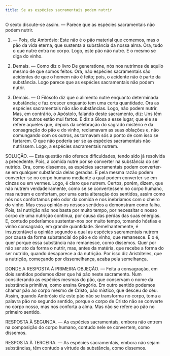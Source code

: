 ```yaml
---
title: Se as espécies sacramentais podem nutrir
---
```


O sexto discute-se assim. — Parece que as espécies sacramentais não podem nutrir.  

1. — Pois, diz Ambrósio: Este não é o pão material que comemos, mas o pão da vida eterna, que sustenta a substância da nossa alma. Ora, tudo o que nutre entra no corpo. Logo, este pão não nutre. E o mesmo se diga do vinho.  

2. Demais. — Como diz o livro De generatione, nós nos nutrimos de aquilo mesmo de que somos feitos. Ora, não espécies sacramentais são acidentes de que o homem não é feito; pois, o acidente não é parte da substância. Logo parece que as espécies sacramentais não podem nutrir.  

3. Demais. — O Filósofo diz que o alimento nutre enquanto determinada substância; e faz crescer enquanto tem uma certa quantidade. Ora as espécies sacramentais não são substâncias. Logo, não podem nutrir.  Mas, em contrário, o Apóstolo, falando deste sacramento, diz: Uns têm fome e outros estão mui fartos. E diz a Glosa a esse lugar, que ele se refere aqueles que, depois da celebração do sagrado mistério e da consagração do pão e do vinho, reclamavam as suas oblações e, não comungando com os outros, as tornavam sós a ponto de com isso se fartarem. O que não poderia ser se as espécies sacramentais não nutrissem. Logo, a espécies sacramentais nutrem.  

SOLUÇÃO. — Esta questão não oferece dificuldades, tendo sido já resolvida a precedente. Pois, a comida nutre por se converter na substância do ser nutrido. Ora, como dissemos, as espécies sacramentais podem converter-se em qualquer substância delas geradas. E pela mesma razão podem converter-se no corpo humano mediante a qual podem converter-se em cinzas ou em vermes. Logo, é claro que nutrem. Certos, porém, dizem, que não nutrem verdadeiramente, como se se convertessem no corpo humano, mas nutrem e confortam, por uma certa alteração dos sentidos, assim como nós nos confortamos pelo odor da comida e nos inebriamos com o cheiro do vinho. Mas essa opinião os nossos sentidos a demonstram como falha. Pois, tal nutrição não nos basta por muito tempo, por necessitar o nosso corpo de uma nutrição continua, por causa das perdas das suas energias. E, contudo poderíamos sustentar-nos por muito tempo, tomando hóstias e vinho consagrado, em grande quantidade. Semelhantemente, é insustentável a opinião segundo a qual as espécies sacramentais nutrem por causa da forma substancial do pão e do vinho, que remanesce. E o é, quer porque essa substância não remanesce, como dissemos. Quer por não ser ato da forma o nutrir, mas, antes da matéria, que recebe a forma do ser nutrido, quando desaparece a da nutrição. Por isso diz Aristóteles, que a nutrição, começando por dissemelhança, acaba pela semelhança.  

DONDE A RESPOSTA À PRIMEIRA OBJEÇÃO. — Feita a consagração, em dois sentidos podemos dizer que há pão neste sacramento. Num considerando as espécies mesmas do pão, que conservam o nome da substância primitiva, como ensina Gregório. Em outro sentido podemos chamar pão ao corpo mesmo de Cristo, pão místico, que desceu do céu. Assim, quando Ambrósio diz este pão não se transforma no corpo, toma a palavra pão no segundo sentido, porque o corpo de Cristo não se converte no corpo nosso, mas nos conforta a alma. Mas não se refere ao pão no primeiro sentido.  

RESPOSTA À SEGUNDA. — As espécies sacramentais, embora não entrem na composição do corpo humano, contudo nele se convertem, como dissemos.  

RESPOSTA À TERCEIRA. — As espécies sacramentais, embora não sejam substâncias, têm contudo a virtude da substância, como dissemos.